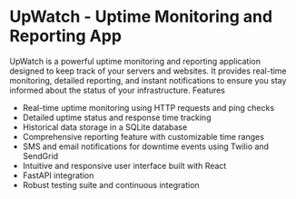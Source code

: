 # UpWatch - Uptime Monitoring and Reporting App

UpWatch is a powerful uptime monitoring and reporting application designed to keep track of your servers and websites. It provides real-time monitoring, detailed reporting, and instant notifications to ensure you stay informed about the status of your infrastructure.
Features

- Real-time uptime monitoring using HTTP requests and ping checks
- Detailed uptime status and response time tracking
- Historical data storage in a SQLite database
- Comprehensive reporting feature with customizable time ranges
- SMS and email notifications for downtime events using Twilio and SendGrid
- Intuitive and responsive user interface built with React
- FastAPI integration
- Robust testing suite and continuous integration
